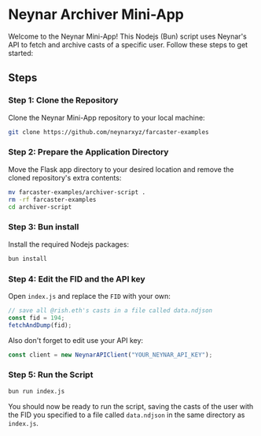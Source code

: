 # Neynar Archiver Mini-App

Welcome to the Neynar Mini-App! This Nodejs (Bun) script uses Neynar's API to fetch and archive casts of a specific user. Follow these steps to get started:

## Steps

### Step 1: Clone the Repository

Clone the Neynar Mini-App repository to your local machine:

```sh
git clone https://github.com/neynarxyz/farcaster-examples
```

### Step 2: Prepare the Application Directory

Move the Flask app directory to your desired location and remove the cloned repository's extra contents:

```sh
mv farcaster-examples/archiver-script .
rm -rf farcaster-examples
cd archiver-script
```

### Step 3: Bun install

Install the required Nodejs packages:

```sh
bun install
```

### Step 4: Edit the FID and the API key

Open `index.js` and replace the `FID` with your own:

```javascript
// save all @rish.eth's casts in a file called data.ndjson
const fid = 194;
fetchAndDump(fid);
```

Also don't forget to edit use your API key:

```javascript
const client = new NeynarAPIClient("YOUR_NEYNAR_API_KEY");
```

### Step 5: Run the Script

```sh
bun run index.js
```

You should now be ready to run the script, saving the casts of the user with the FID you specified to a file called `data.ndjson` in the same directory as `index.js`.
